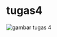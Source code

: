 # tugas4
![gambar tugas 4](https://github.com/chirax201/tugas4/assets/145244774/f898ca79-47df-472d-ab05-a01d447d2162)
